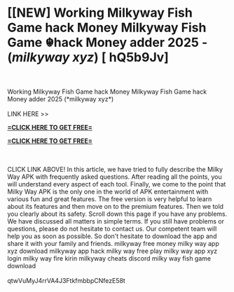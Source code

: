 # [[NEW] Working Milkyway Fish Game hack Money Milkyway Fish Game ☬hack Money adder 2025 - (*milkyway xyz*) [ hQ5b9Jv]
<br>
<br>Working Milkyway Fish Game hack Money Milkyway Fish Game hack Money adder 2025 (*milkyway xyz*)
<br>
<br>LINK HERE >> 

**[=CLICK HERE TO GET FREE=](https://www.google.com/url?q=https%3A%2F%2Fappbitly.com%2FuxHKU)**


**[=CLICK HERE TO GET FREE=](https://www.google.com/url?q=https%3A%2F%2Fappbitly.com%2FuxHKU)**


<br>
<br>CLICK LINK ABOVE! In this article, we have tried to fully describe the Milky Way APK with frequently asked questions.  After reading all the points, you will understand every aspect of each tool.  Finally, we come to the point that Milky Way APK is the only one in the world of APK entertainment with various fun and great features.  The free version is very helpful to learn about its features and then move on to the premium features.  Then we told you clearly about its safety.  Scroll down this page if you have any problems.  We have discussed all matters in simple terms.  If you still have problems or questions, please do not hesitate to contact us.  Our competent team will help you as soon as possible.  So don't hesitate to download the app and share it with your family and friends.  milkyway free money milky way app xyz download milkyway app hack milky way free play milky way app xyz login milky way fire kirin milkyway cheats discord milky way fish game download
<br>
<br>qtwVuMyJ4rrVA4J3FtkfmbbpCNfezE58t
<br>
